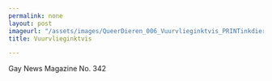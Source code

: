 ```yaml
---
permalink: none
layout: post
imageurl: "/assets/images/QueerDieren_006_Vuurvlieginktvis_PRINTinkdierpresetb-1.jpg"
title: Vuurvlieginktvis

---
```


Gay News Magazine No. 342
